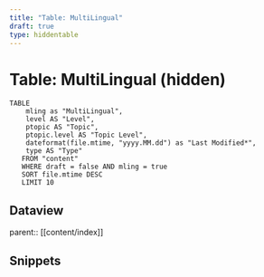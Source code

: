 ```yaml
---
title: "Table: MultiLingual"
draft: true
type: hiddentable
---
```

# Table: MultiLingual (hidden)
```dataview
TABLE 
	mling as "MultiLingual",
	level AS "Level",
	ptopic AS "Topic",
	ptopic.level AS "Topic Level",
	dateformat(file.mtime, "yyyy.MM.dd") as "Last Modified*",
	type AS "Type"
   FROM "content"
   WHERE draft = false AND mling = true
   SORT file.mtime DESC
   LIMIT 10
```


## Dataview
parent:: [[content/index]]

## Snippets
